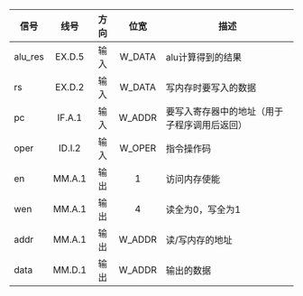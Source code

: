 | 信号    |  线号  | 方向 |  位宽  | 描述                                         |
| ------- | :----: | :--: | :----: | -------------------------------------------- |
| alu_res | EX.D.5 | 输入 | W_DATA | alu计算得到的结果                            |
| rs      | EX.D.2 | 输入 | W_DATA | 写内存时要写入的数据                         |
| pc      | IF.A.1 | 输入 | W_ADDR | 要写入寄存器中的地址（用于子程序调用后返回） |
| oper    | ID.I.2 | 输入 | W_OPER | 指令操作码                                   |
| en      | MM.A.1 | 输出 |   1    | 访问内存使能                                 |
| wen     | MM.A.1 | 输出 |   4    | 读全为0，写全为1                             |
| addr    | MM.A.1 | 输出 | W_ADDR | 读/写内存的地址                              |
| data    | MM.D.1 | 输出 | W_ADDR | 输出的数据                                   |

